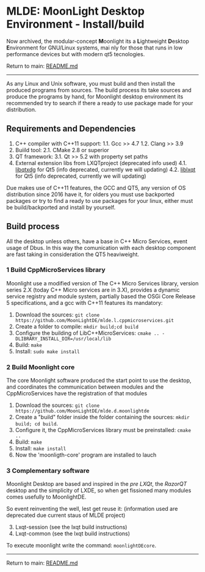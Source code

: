 MLDE: MoonLight Desktop Environment - Install/build
=======================================

Now archived, the modular-concept **M**oonlight its a **L**ightweight **D**esktop **E**nvironment for GNU/Linux systems, mai
nly for those that runs in low performance devices but with modern qt5 tecnologies.

Return to main: [README.md](README.md)

-----------------------------------------------------

As any Linux and Unix software, you must build and then install the produced programs from sources. 
The build process its take sources and produce the programs by hand, for Moonlight desktop environment 
its recommended try to search if there a ready to use package made for your distribution.

## Requirements and Dependencies
1. C++ compiler with C++11 support:
   1.1. Gcc >> 4.7
   1.2. Clang >> 3.9
2. Buiild tool:
   2.1. CMake 2.8 or superior
3. QT framework:
   3.1. Qt >> 5.2 with property set paths
4. External extension libs from LXQTproject (deprecated info used)
   4.1. [libqtxdg](https://github.com/lxde/libqtxdg) for Qt5 (info deprecated, currently we will updating)
   4.2. [liblxqt](https://github.com/lxde/liblxqt) for Qt5 (info deprecated, currently we will updating)

Due makes use of C++11 features, the GCC and QT5, any version of OS distribution since 2016 have it, 
for olders you must use backported packages or try to find a ready to use packages for your linux, 
either must be build/backported and install by yourself.

## Build process

All the desktop unless others, have a base in C++ Micro Services, event usage of Dbus. 
In this way the comunication with each desktop component are fast taking in consideration the QT5 heaviweight.

### **1** Build CppMicroServices library

Moonlight use a modified version of The C++ Micro Services library, version series 2.X (today C++ Micro services are in 3.X), provides a dynamic service registry and module system, partially based the OSGi Core Release 5 specifications, and a gcc with C++11 features its mandatory:

  1. Download the sources: `git clone https://github.com/MoonLightDE/mlde.l.cppmicroservices.git`
  2. Create a folder to compile: `mkdir build;cd build`
  3. Configure the building of LibC++MicroServices: `cmake .. -DLIBRARY_INSTALL_DIR=/usr/local/lib`
  4. Build: `make`
  5. Install: `sudo make install`

### **2** Build Moonlight core

The core Moonlight software produced the start point to use the desktop, and coordinates the communication 
between modules and the CppMicroServices have the registration of that modules

   1. Download the sources: `git clone https://github.com/MoonLightDE/mlde.d.moonlightde`
   2. Create a "build" folder inside the folder containing the sources: `mkdir build; cd build`.
   3. Configure it, the CppMicroServices library must be preinstalled: `cmake ..`
   4. Build: `make`
   5. Install: `make install`
   6. Now the 'moonligth-core' program are installed to lauch

### **3** Complementary software

Moonlight Desktop are based and inspired in the *pre LXQt*, the *RazorQT* desktop and the simplicity of LXDE, 
so when get fissioned many modules comes usefully to MoonlightDE.

So event reinventing the well, lest get reuse it: (information used are deprecated due current staus of MLDE project)

3. Lxqt-session (see the lxqt build instructions)
4. Lxqt-common (see the lxqt build instructions)

To execute moonlight write the command: `moonlightDEcore`.

-----------------------------------------------------

Return to main: [README.md](README.md)
